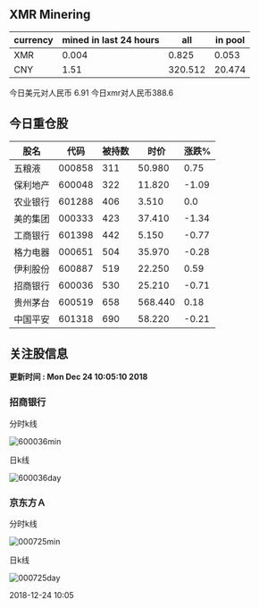 ## XMR Minering

|currency|mined in last 24 hours|all|in pool|
|---|---|---|---|
|XMR|0.004|0.825|0.053|
|CNY|1.51|320.512|20.474|

今日美元对人民币 6.91	今日xmr对人民币388.6


## 今日重仓股 

|股名|代码|被持数|时价|涨跌%|
|---|---|---|---|---|
|五粮液|000858|311|50.980|0.75|
|保利地产|600048|322|11.820|-1.09|
|农业银行|601288|406|3.510|0.0|
|美的集团|000333|423|37.410|-1.34|
|工商银行|601398|442|5.150|-0.77|
|格力电器|000651|504|35.970|-0.28|
|伊利股份|600887|519|22.250|0.59|
|招商银行|600036|530|25.210|-0.71|
|贵州茅台|600519|658|568.440|0.18|
|中国平安|601318|690|58.220|-0.21|

## 关注股信息
**更新时间 : Mon Dec 24 10:05:10 2018**
### 招商银行 
分时k线

![600036min](http://image.sinajs.cn/newchart/min/n/sh600036.gif)

日k线

![600036day](http://image.sinajs.cn/newchart/daily/n/sh600036.gif)

### 京东方Ａ 
分时k线

![000725min](http://image.sinajs.cn/newchart/min/n/sz000725.gif)

日k线

![000725day](http://image.sinajs.cn/newchart/daily/n/sz000725.gif)

2018-12-24 10:05